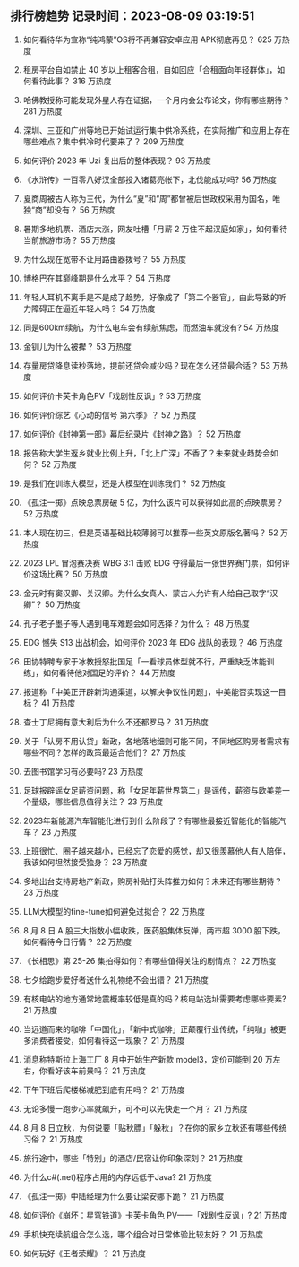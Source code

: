
## 排行榜趋势 记录时间：2023-08-09 03:19:51
  
  1. 如何看待华为宣称“纯鸿蒙”OS将不再兼容安卓应用 APK彻底再见？ 625 万热度
    
  2. 租房平台自如禁止 40 岁以上租客合租，自如回应「合租面向年轻群体」，如何看待此事？ 316 万热度
    
  3. 哈佛教授称可能发现外星人存在证据，一个月内会公布论文，你有哪些期待？ 281 万热度
    
  4. 深圳、三亚和广州等地已开始试运行集中供冷系统，在实际推广和应用上存在哪些难点？集中供冷时代要来了？ 209 万热度
    
  5. 如何评价 2023 年 Uzi 复出后的整体表现？ 93 万热度
    
  6. 《水浒传》一百零八好汉全部投入诸葛亮帐下，北伐能成功吗? 56 万热度
    
  7. 夏商周被古人称为三代，为什么“夏”和“周”都曾被后世政权采用为国名，唯独“商”却没有？ 56 万热度
    
  8. 暑期多地机票、酒店大涨，网友吐槽「月薪 2 万住不起汉庭如家」，如何看待当前旅游市场？ 55 万热度
    
  9. 为什么现在宽带不让用路由器拨号？ 55 万热度
    
  10. 博格巴在其巅峰期是什么水平？ 54 万热度
    
  11. 年轻人耳机不离手是不是成了趋势，好像成了「第二个器官」，由此导致的听力障碍正在逼近年轻人吗？ 54 万热度
    
  12. 同是600km续航，为什么电车会有续航焦虑，而燃油车就没有? 54 万热度
    
  13. 金钏儿为什么被撵？ 53 万热度
    
  14. 存量房贷降息读秒落地，提前还贷会减少吗？现在怎么还贷最合适？ 53 万热度
    
  15. 如何评价卡芙卡角色PV「戏剧性反讽」? 53 万热度
    
  16. 如何评价综艺《心动的信号 第六季》？ 52 万热度
    
  17. 如何评价《封神第一部》幕后纪录片《封神之路》？ 52 万热度
    
  18. 报告称大学生返乡就业比例上升，「北上广深」不香了？未来就业趋势会如何？ 52 万热度
    
  19. 是我们在训练大模型，还是大模型在训练我们？ 52 万热度
    
  20. 《孤注一掷》点映总票房破 5 亿，为什么该片可以获得如此高的点映票房？ 52 万热度
    
  21. 本人现在初三，但是英语基础比较薄弱可以推荐一些英文原版名著吗？ 52 万热度
    
  22. 2023 LPL 冒泡赛决赛 WBG 3:1 击败 EDG 夺得最后一张世界赛门票，如何评价这场比赛？ 50 万热度
    
  23. 金元时有窦汉卿、关汉卿。为什么女真人、蒙古人允许有人给自己取字“汉卿”？ 50 万热度
    
  24. 孔子老子墨子等人遇到电车难题会如何选择？为什么？ 48 万热度
    
  25. EDG 憾失 S13 出战机会，如何评价 2023 年 EDG 战队的表现？ 46 万热度
    
  26. 田协特聘专家于冰教授怒批国足「一看球员体型就不行，严重缺乏体能训练」，如何看待他对国足的评价？ 44 万热度
    
  27. 报道称「中美正开辟新沟通渠道，以解决争议性问题」，中美能否实现这一目标？ 41 万热度
    
  28. 查士丁尼拥有意大利后为什么不还都罗马？ 31 万热度
    
  29. 关于「认房不用认贷」新政，各地落地细则可能不同，不同地区购房者需求有哪些不同？怎样的政策最适合他们？ 27 万热度
    
  30. 去图书馆学习有必要吗? 23 万热度
    
  31. 足球报辟谣女足薪资问题，称「女足年薪世界第二」是谣传，薪资与欧美差一个量级，哪些信息值得关注？ 23 万热度
    
  32. 2023年新能源汽车智能化进行到什么阶段了？有哪些最接近智能化的智能汽车？ 23 万热度
    
  33. 上班很忙、圈子越来越小，已经忘了恋爱的感觉，却又很羡慕他人有人陪伴，我该如何坦然接受独身？ 23 万热度
    
  34. 多地出台支持房地产新政，购房补贴打头阵推力如何？未来还有哪些期待？ 23 万热度
    
  35. LLM大模型的fine-tune如何避免过拟合？ 22 万热度
    
  36. 8 月 8 日 A 股三大指数小幅收跌，医药股集体反弹，两市超 3000 股下跌，如何看待今日行情？ 22 万热度
    
  37. 《长相思》第 25-26 集拍得如何？有哪些值得关注的剧情点？ 22 万热度
    
  38. 七夕给跑步爱好者送什么礼物绝不会出错？ 21 万热度
    
  39. 有核电站的地方通常地震概率较低是真的吗？核电站选址需要考虑哪些要素? 21 万热度
    
  40. 当远道而来的咖啡「中国化」，「新中式咖啡」正颠覆行业传统，「纯咖」被更多消费者接受，如何看待这一现象？ 21 万热度
    
  41. 消息称特斯拉上海工厂 8 月中开始生产新款 model3，定价可能到 20 万左右，你看好该车前景吗？ 21 万热度
    
  42. 下午下班后爬楼梯减肥到底有用吗？ 21 万热度
    
  43. 无论多慢一跑步心率就飙升，可不可以先快走一个月？ 21 万热度
    
  44. 8 月 8 日立秋，为何说要「贴秋膘」「躲秋」？在你的家乡立秋还有哪些传统习俗？ 21 万热度
    
  45. 旅行途中，哪些「特别」的酒店/民宿让你印象深刻？ 21 万热度
    
  46. 为什么c#(.net)程序占用的内存远低于Java? 21 万热度
    
  47. 《孤注一掷》中陆经理为什么要让梁安娜下跪？ 21 万热度
    
  48. 如何评价《崩坏：星穹铁道》卡芙卡角色 PV——「戏剧性反讽」? 21 万热度
    
  49. 手机快充续航组合怎么选，哪个组合对日常体验比较友好？ 21 万热度
    
  50. 如何玩好《王者荣耀》？ 21 万热度
    